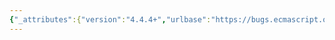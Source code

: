 ```yaml
---
{"_attributes":{"version":"4.4.4+","urlbase":"https://bugs.ecmascript.org/","maintainer":"dherman@mozilla.com"},"bug":{"bug_id":3686,"creation_ts":"2015-01-28 19:36:00 -0800","short_desc":"4.3.1 type: \"clause 00\"","delta_ts":"2015-02-02 18:38:47 -0800","product":"Draft for 6th Edition","component":"editorial issue","version":"Rev 31: January 15, 2015 Draft","rep_platform":"All","op_sys":"All","bug_status":"RESOLVED","resolution":"FIXED","priority":"Normal","bug_severity":"normal","everconfirmed":true,"reporter":{"uid":"claude.pache","name":"Claude Pache"},"assigned_to":{"uid":"allen","name":"Allen Wirfs-Brock"},"long_desc":[{"commentid":11745,"comment_count":0,"who":{"uid":"claude.pache","name":"Claude Pache"},"bug_when":"2015-01-28 19:36:21 -0800","thetext":"4.3.1 type\n\n    set of data values as defined in clause 00 of this specification"},{"commentid":11809,"comment_count":1,"who":{"uid":"allen","name":"Allen Wirfs-Brock"},"bug_when":"2015-01-31 13:52:01 -0800","thetext":"fixed in rev32 editor's draft"},{"commentid":11916,"comment_count":2,"who":{"uid":"allen","name":"Allen Wirfs-Brock"},"bug_when":"2015-02-02 18:38:47 -0800","thetext":"fixed in rev32 draft"}]}}
---
```

